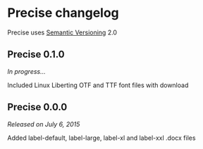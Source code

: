 # Precise changelog
Precise uses [Semantic Versioning](http://semver.org/) 2.0
## Precise 0.1.0
*In progress...*

Included Linux Liberting OTF and TTF font files with download
## Precise 0.0.0
*Released on July 6, 2015*

Added label-default, label-large, label-xl and label-xxl .docx files
